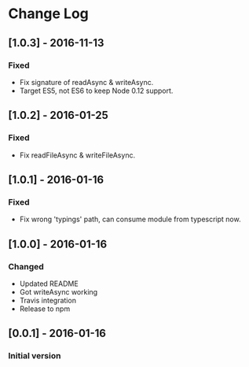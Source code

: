 # Change Log

## [1.0.3] - 2016-11-13
### Fixed
- Fix signature of readAsync & writeAsync.
- Target ES5, not ES6 to keep Node 0.12 support.

## [1.0.2] - 2016-01-25
### Fixed
- Fix readFileAsync & writeFileAsync.

## [1.0.1] - 2016-01-16
### Fixed
- Fix wrong 'typings' path, can consume module from typescript now.

## [1.0.0] - 2016-01-16
### Changed
- Updated README
- Got writeAsync working
- Travis integration
- Release to npm

## [0.0.1] - 2016-01-16
### Initial version
